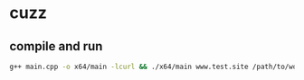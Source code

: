 # cuzz

## compile and run

```bash
g++ main.cpp -o x64/main -lcurl && ./x64/main www.test.site /path/to/wordlist.txt
```
